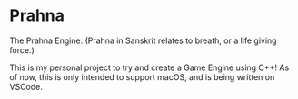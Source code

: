 # Prahna
The Prahna Engine. 
(Prahna <or Prana> in Sanskrit relates to breath, or a life giving force.)

This is my personal project to try and create a Game Engine using C++! 
As of now, this is only intended to support macOS, and is being written on VSCode.



